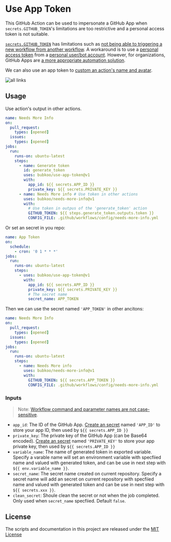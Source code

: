 # Use App Token

This GitHub Action can be used to impersonate a GitHub App when `secrets.GITHUB_TOKEN`'s limitations are too restrictive and a personal access token is not suitable.

[`secrets.GITHUB_TOKEN`](https://help.github.com/en/actions/configuring-and-managing-workflows/authenticating-with-the-github_token) has limitations such as [not being able to triggering a new workflow from another workflow](https://github.community/t5/GitHub-Actions/Triggering-a-new-workflow-from-another-workflow/td-p/31676). A workaround is to use a [personal access token](https://help.github.com/en/github/authenticating-to-github/creating-a-personal-access-token-for-the-command-line) from a [personal user/bot account](https://help.github.com/en/github/getting-started-with-github/types-of-github-accounts#personal-user-accounts). However, for organizations, GitHub Apps are [a more appropriate automation solution](https://developer.github.com/apps/differences-between-apps/#machine-vs-bot-accounts).

We can also use an app token to [custom an action's name and avatar](https://github.community/t/change-bots-name-avatar/18349).

![all links](https://github.com/bubkoo/use-app-token/blob/master/screenshot.jpg?raw=true)

## Usage

Use action's output in other actions.

```yml
name: Needs More Info
on:
  pull_request:
    types: [opened]
  issues:
    types: [opened]
jobs:
  run:
    runs-on: ubuntu-latest
    steps:
      - name: Generate token
        id: generate_token
        uses: bubkoo/use-app-token@v1
        with:
          app_id: ${{ secrets.APP_ID }}
          private_key: ${{ secrets.PRIVATE_KEY }}
      - name: Needs More info # Use token in other actions
        uses: bubkoo/needs-more-info@v1
        with:
          # Use token in outpus of the 'generate_token' action
          GITHUB_TOKEN: ${{ steps.generate_token.outputs.token }}
          CONFIG_FILE: .github/workflows/config/needs-more-info.yml
```

Or set an secret in you repo:

```yml
name: App Token
on:
  schedule:
    - cron: '0 1 * * *'
jobs:
  run:
    runs-on: ubuntu-latest
    steps:
      - uses: bubkoo/use-app-token@v1
        with:
          app_id: ${{ secrets.APP_ID }}
          private_key: ${{ secrets.PRIVATE_KEY }}
          # The secret name
          secret_name: APP_TOKEN
```

Then we can use the secret named `'APP_TOKEN'` in other ancitons:

```yml
name: Needs More Info
on:
  pull_request:
    types: [opened]
  issues:
    types: [opened]
jobs:
  run:
    runs-on: ubuntu-latest
    steps:
      - name: Needs More info
        uses: bubkoo/needs-more-info@v1
        with:
          GITHUB_TOKEN: ${{ secrets.APP_TOKEN }}
          CONFIG_FILE: .github/workflows/config/needs-more-info.yml
```

### Inputs

> Note: [Workflow command and parameter names are not case-sensitive](https://docs.github.com/en/free-pro-team@latest/actions/reference/workflow-commands-for-github-actions#about-workflow-commands).

- `app_id`: The ID of the GitHub App. [Create an secret](https://help.github.com/en/actions/configuring-and-managing-workflows/creating-and-storing-encrypted-secrets#creating-encrypted-secrets-for-a-repository) named `'APP_ID'` to store your app ID, then used by `${{ secrets.APP_ID }}`
- `private_key`: The private key of the GitHub App (can be Base64 encoded). [Create an secret](https://help.github.com/en/actions/configuring-and-managing-workflows/creating-and-storing-encrypted-secrets#creating-encrypted-secrets-for-a-repository) named `'PRIVATE_KEY'` to store your app private key, then used by `${{ secrets.APP_ID }}`
- `variable_name`: The name of generated token in exported variable. Specify a varable name will set an environment variable with specfiied name and valued with generated token, and can be use in next step with `${{ env.variable_name }}`.
- `secret_name`: The secret name created on current repository. Specify a secret name will add an secret on current repository with specfiied name and valued with generated token and can be use in next step with `${{ secrets.xxx }}`.
- `clean_secret`: Shoule clean the secret or not when the job completed. Only used when `secret_name` specfiied. Default `false`.

## License

The scripts and documentation in this project are released under the [MIT License](LICENSE)

